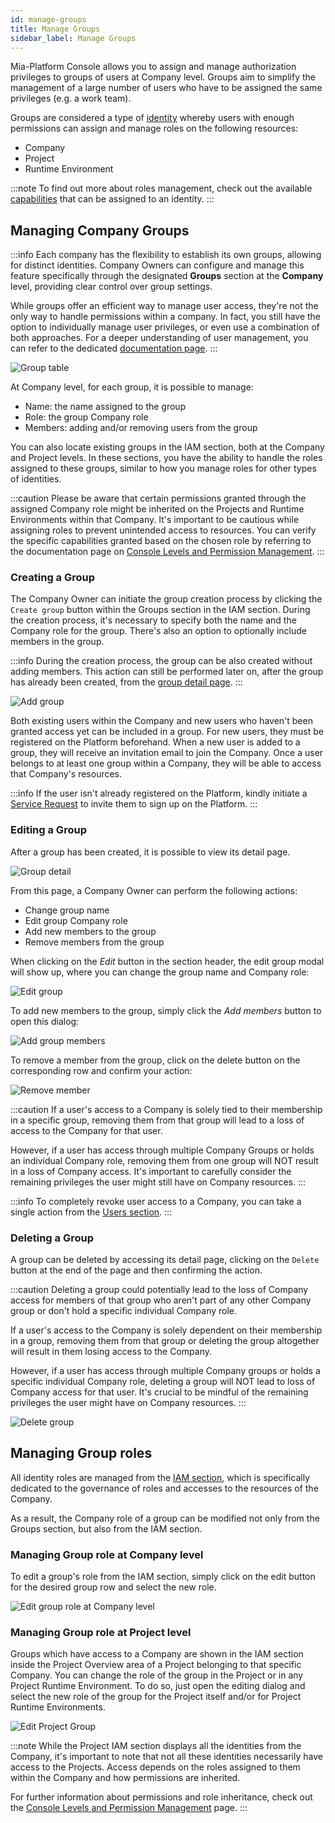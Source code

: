 ```yaml
---
id: manage-groups
title: Manage Groups
sidebar_label: Manage Groups
---
```


Mia-Platform Console allows you to assign and manage authorization privileges to groups of users at Company level. Groups aim to simplify the management of a large number of users who have to be assigned the same privileges (e.g. a work team).

Groups are considered a type of [identity](/products/console/identity-and-access-management/index.md#identity-and-access-management) whereby users with enough permissions can assign and manage roles on the following resources:

* Company
* Project
* Runtime Environment

:::note
To find out more about roles management, check out the available [capabilities](/products/console/identity-and-access-management/console-levels-and-permission-management.md#users-capabilities-inside-console) that can be assigned to an identity.
:::

## Managing Company Groups

:::info 
Each company has the flexibility to establish its own groups, allowing for distinct identities. Company Owners can configure and manage this feature specifically through the designated **Groups** section at the **Company** level, providing clear control over group settings.

While groups offer an efficient way to manage user access, they're not the only way to handle permissions within a company. In fact, you still have the option to individually manage user privileges, or even use a combination of both approaches. For a deeper understanding of user management, you can refer to the dedicated [documentation page](/products/console/identity-and-access-management/manage-users.md#how-to-best-manage-your-users).
:::

![Group table](./img/manage-groups/groups-portal.png)

At Company level, for each group, it is possible to manage:

* Name: the name assigned to the group
* Role: the group Company role
* Members: adding and/or removing users from the group

You can also locate existing groups in the IAM section, both at the Company and Project levels. In these sections, you have the ability to handle the roles assigned to these groups, similar to how you manage roles for other types of identities.


:::caution
Please be aware that certain permissions granted through the assigned Company role might be inherited on the Projects and Runtime Environments within that Company. It's important to be cautious while assigning roles to prevent unintended access to resources. You can verify the specific capabilities granted based on the chosen role by referring to the documentation page on  [Console Levels and Permission Management](/products/console/identity-and-access-management/console-levels-and-permission-management.md#users-capabilities-inside-console).
:::

### Creating a Group

The Company Owner can initiate the group creation process by clicking the `Create group` button within the Groups section in the IAM section. During the creation process, it's necessary to specify both the name and the Company role for the group. There's also an option to optionally include members in the group.

:::info
During the creation process, the group can be also created without adding members. This action can still be performed later on, after the group has already been created, from the [group detail page](/products/console/identity-and-access-management/manage-groups.md#editing-a-group).
:::

<div style={{display: 'flex', justifyContent: 'center'}}>
  <div style={{display: 'flex', width: '600px'}}>

![Add group](./img/manage-groups/create-group.png)

  </div>
</div>

Both existing users within the Company and new users who haven't been granted access yet can be included in a group. For new users, they must be registered on the Platform beforehand. When a new user is added to a group, they will receive an invitation email to join the Company. Once a user belongs to at least one group within a Company, they will be able to access that Company's resources. 

:::info
If the user isn't already registered on the Platform, kindly initiate a [Service Request](https://makeitapp.atlassian.net/servicedesk/customer/portal/21/group/79/create/340) to invite them to sign up on the Platform.
:::

### Editing a Group

After a group has been created, it is possible to view its detail page.

![Group detail](./img/manage-groups/group-detail.png)

From this page, a Company Owner can perform the following actions:

* Change group name
* Edit group Company role
* Add new members to the group
* Remove members from the group

When clicking on the *Edit* button in the section header, the edit group modal will show up, where you can change the group name and Company role:

<div style={{display: 'flex', justifyContent: 'center'}}>
  <div style={{display: 'flex', width: '600px'}}>

![Edit group](./img/manage-groups/edit-group.png)

  </div>
</div>

To add new members to the group, simply click the *Add members* button to open this dialog:

<div style={{display: 'flex', justifyContent: 'center'}}>
  <div style={{display: 'flex', width: '600px'}}>

![Add group members](./img/manage-groups/add-members.png)

  </div>
</div>

To remove a member from the group, click on the delete button on the corresponding row and confirm your action:

<div style={{display: 'flex', justifyContent: 'center'}}>
  <div style={{display: 'flex', width: '600px'}}>

![Remove member](./img/manage-groups/remove-member.png)

  </div>
</div>

:::caution
If a user's access to a Company is solely tied to their membership in a specific group, removing them from that group will lead to a loss of access to the Company for that user.

However, if a user has access through multiple Company Groups or holds an individual Company role, removing them from one group will NOT result in a loss of Company access. It's important to carefully consider the remaining privileges the user might still have on Company resources.
:::

:::info 
To completely revoke user access to a Company, you can take a single action from the [Users section](/products/console/identity-and-access-management/manage-users.md#removing-a-user).
:::

### Deleting a Group

A group can be deleted by accessing its detail page, clicking on the `Delete` button at the end of the page and then confirming the action.

:::caution
Deleting a group could potentially lead to the loss of Company access for members of that group who aren't part of any other Company group or don't hold a specific individual Company role.

If a user's access to the Company is solely dependent on their membership in a group, removing them from that group or deleting the group altogether will result in them losing access to the Company.

However, if a user has access through multiple Company groups or holds a specific individual Company role, deleting a group will NOT lead to loss of Company access for that user. It's crucial to be mindful of the remaining privileges the user might have on Company resources.
:::


<div style={{display: 'flex', justifyContent: 'center'}}>
  <div style={{display: 'flex', width: '600px'}}>

![Delete group](./img/manage-groups/delete-group.png)

  </div>
</div>

## Managing Group roles

All identity roles are managed from the [IAM section](/products/console/identity-and-access-management/manage-identities.md), which is specifically dedicated to the governance of roles and accesses to the resources of the Company.  

As a result, the Company role of a group can be modified not only from the Groups section, but also from the IAM section.

### Managing Group role at Company level

To edit a group's role from the IAM section, simply click on the edit button for the desired group row and select the new role.


<div style={{display: 'flex', justifyContent: 'center'}}>
  <div style={{display: 'flex', width: '600px'}}>

![Edit group role at Company level](./img/manage-identities/edit-group-role.png)

  </div>
</div>

### Managing Group role at Project level

Groups which have access to a Company are shown in the IAM section inside the Project Overview area of a Project belonging to that specific Company.
You can change the role of the group in the Project or in any Project Runtime Environment. To do so, just open the editing dialog and select the new role of the group for the Project itself and/or for Project Runtime Environments.


<div style={{display: 'flex', justifyContent: 'center'}}>
  <div style={{display: 'flex', width: '600px'}}>

![Edit Project Group](./img/manage-identities/edit-group-role-at-project-level.png)

  </div>
</div>

:::note
While the Project IAM section displays all the identities from the Company, it's important to note that not all these identities necessarily have access to the Projects. Access depends on the roles assigned to them within the Company and how permissions are inherited.

For further information about permissions and role inheritance, check out the [Console Levels and Permission Management](/products/console/identity-and-access-management/console-levels-and-permission-management.md) page.
:::
